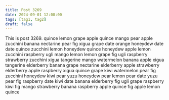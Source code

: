 ```yaml
---
title: Post 3269
date: 2024-09-01 12:00:00
tags: [tag1, tag2]
draft: false
---
```

This is post 3269.
quince
lemon
grape
apple
quince
mango
pear
apple
zucchini
banana
nectarine
pear
fig
xigua
grape
date
orange
honeydew
date
date
quince
zucchini
lemon
honeydew
quince
honeydew
apple
lemon
zucchini
raspberry
ugli
mango
lemon
lemon
grape
fig
ugli
raspberry
strawberry
zucchini
xigua
tangerine
mango
watermelon
banana
apple
xigua
tangerine
elderberry
banana
grape
nectarine
elderberry
apple
strawberry
elderberry
apple
raspberry
xigua
quince
grape
kiwi
watermelon
pear
fig
zucchini
honeydew
kiwi
pear
yuzu
honeydew
pear
lemon
pear
date
yuzu
pear
fig
raspberry
date
kiwi
date
banana
elderberry
fig
ugli
grape
raspberry
kiwi
fig
mango
strawberry
banana
raspberry
apple
quince
fig
apple
lemon
quince
